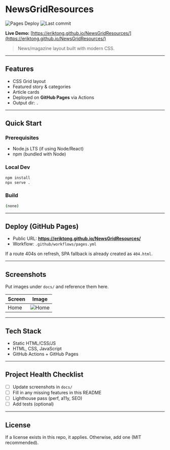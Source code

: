 # NewsGridResources

![Pages Deploy](https://github.com/eriktong/NewsGridResources/actions/workflows/pages.yml/badge.svg) ![Last commit](https://img.shields.io/github/last-commit/eriktong/NewsGridResources) 

**Live Demo:** [https://eriktong.github.io/NewsGridResources/](https://eriktong.github.io/NewsGridResources/)

> News/magazine layout built with modern CSS.

---

## Features
- CSS Grid layout
- Featured story & categories
- Article cards
- Deployed on **GitHub Pages** via Actions
- Output dir: `.`


---

## Quick Start

### Prerequisites
- Node.js LTS (if using Node/React)
- npm (bundled with Node)

### Local Dev
```bash
npm install
npx serve .
```

### Build
```bash
(none)
```

---

## Deploy (GitHub Pages)
- Public URL: **https://eriktong.github.io/NewsGridResources/**
- Workflow: `.github/workflows/pages.yml`


If a route 404s on refresh, SPA fallback is already created as `404.html`.

---

## Screenshots
Put images under `docs/` and reference them here.

| Screen | Image |
| --- | --- |
| Home | ![Home](docs/screenshot-1.png) |

---

## Tech Stack
- Static HTML/CSS/JS
- HTML, CSS, JavaScript
- GitHub Actions + GitHub Pages

---

## Project Health Checklist
- [ ] Update screenshots in `docs/`
- [ ] Fill in any missing features in this README
- [ ] Lighthouse pass (perf, a11y, SEO)
- [ ] Add tests (optional)

---

## License
If a license exists in this repo, it applies. Otherwise, add one (MIT recommended).


